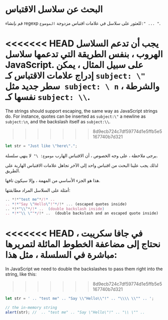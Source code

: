 # البحث عن سلاسل الاقتباس

قم بإنشاء regexp للعثور على سلاسل في علامات اقتباس مزدوجة `الموضوع:" ... "`.

<<<<<<< HEAD
يجب أن تدعم السلاسل الهروب ، بنفس الطريقة التي تدعمها سلاسل JavaScript. على سبيل المثال ، يمكن إدراج علامات الاقتباس كـ `subject: \" `سطر جديد مثل` subject: \ n` ، والشرطة نفسها كـ `subject: \\`.
=======
The strings should support escaping, the same way as JavaScript strings do. For instance, quotes can be inserted as `subject:\"` a newline as `subject:\n`, and the backslash itself as `subject:\\`.
>>>>>>> 8d9ecb724c7df59774d1e5ffb5e5167740b7d321

```js
let str = "Just like \"here\".";
```

يرجى ملاحظة ، على وجه الخصوص ، أن الاقتباس الهارب `موضوع: \" `لا ينهي سلسلة.

لذلك يجب علينا البحث من اقتباس واحد إلى الآخر تجاهل علامات الاقتباس الهاربة على الطريق.

هذا هو الجزء الأساسي من المهمة ، وإلا سيكون تافها.

أمثلة على السلاسل المراد مطابقتها:
```js
.. *!*"test me"*/!* ..  
.. *!*"Say \"Hello\"!"*/!* ... (escaped quotes inside)
.. *!*"\\"*/!* ..  (double backslash inside)
.. *!*"\\ \""*/!* ..  (double backslash and an escaped quote inside)
```

<<<<<<< HEAD
في جافا سكريبت ، نحتاج إلى مضاعفة الخطوط المائلة لتمريرها مباشرة في السلسلة ، مثل هذا:
=======
In JavaScript we need to double the backslashes to pass them right into the string, like this:
>>>>>>> 8d9ecb724c7df59774d1e5ffb5e5167740b7d321

```js run
let str = ' .. "test me" .. "Say \\"Hello\\"!" .. "\\\\ \\"" .. ';

// the in-memory string
alert(str); //  .. "test me" .. "Say \"Hello\"!" .. "\\ \"" ..
```

